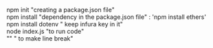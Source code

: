 npm init "creating a package.json file"  
npm install <pkg> "dependency in the package.json file" : 'npm install ethers'  
npm install dotenv " keep infura key in it"  
node index.js "to run code"  
"<space><space>" " to make line break"  
